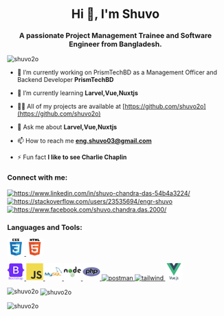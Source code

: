 <h1 align="center">Hi 👋, I'm Shuvo</h1>
<h3 align="center">A passionate Project Management Trainee and Software Engineer from Bangladesh.</h3>

<p align="left"> <img src="https://komarev.com/ghpvc/?username=shuvo2o&label=Profile%20views&color=0e75b6&style=flat" alt="shuvo2o" /> </p>

- 🔭 I’m currently working on PrismTechBD as a Management Officer and Backend Developer **PrismTechBD**

- 🌱 I’m currently learning **Larvel,Vue,Nuxtjs**

- 👨‍💻 All of my projects are available at [https://github.com/shuvo2o](https://github.com/shuvo2o)

- 💬 Ask me about **Larvel,Vue,Nuxtjs**

- 📫 How to reach me **eng.shuvo03@gmail.com**

- ⚡ Fun fact **I like to see Charlie Chaplin**

<h3 align="left">Connect with me:</h3>
<p align="left">
<a href="https://linkedin.com/in/https://www.linkedin.com/in/shuvo-chandra-das-54b4a3224/" target="blank"><img align="center" src="https://raw.githubusercontent.com/rahuldkjain/github-profile-readme-generator/master/src/images/icons/Social/linked-in-alt.svg" alt="https://www.linkedin.com/in/shuvo-chandra-das-54b4a3224/" height="30" width="40" /></a>
<a href="https://stackoverflow.com/users/https://stackoverflow.com/users/23535694/engr-shuvo" target="blank"><img align="center" src="https://raw.githubusercontent.com/rahuldkjain/github-profile-readme-generator/master/src/images/icons/Social/stack-overflow.svg" alt="https://stackoverflow.com/users/23535694/engr-shuvo" height="30" width="40" /></a>
<a href="https://fb.com/https://www.facebook.com/shuvo.chandra.das.2000/" target="blank"><img align="center" src="https://raw.githubusercontent.com/rahuldkjain/github-profile-readme-generator/master/src/images/icons/Social/facebook.svg" alt="https://www.facebook.com/shuvo.chandra.das.2000/" height="30" width="40" /></a>
</p>

<h3 align="left">Languages and Tools:</h3>
<a href="https://www.w3schools.com/css/" target="_blank" rel="noreferrer"> <img src="https://raw.githubusercontent.com/devicons/devicon/master/icons/css3/css3-original-wordmark.svg" alt="css3" width="40" height="40"/> </a> <a href="https://www.w3.org/html/" target="_blank" rel="noreferrer"> <img src="https://raw.githubusercontent.com/devicons/devicon/master/icons/html5/html5-original-wordmark.svg" alt="html5" width="40" height="40"/> </a><p align="left"> <a href="https://getbootstrap.com" target="_blank" rel="noreferrer"> <img src="https://raw.githubusercontent.com/devicons/devicon/master/icons/bootstrap/bootstrap-plain-wordmark.svg" alt="bootstrap" width="40" height="40"/> </a>  <a href="https://developer.mozilla.org/en-US/docs/Web/JavaScript" target="_blank" rel="noreferrer"> <img src="https://raw.githubusercontent.com/devicons/devicon/master/icons/javascript/javascript-original.svg" alt="javascript" width="40" height="40"/> </a> <a href="https://www.mysql.com/" target="_blank" rel="noreferrer"> <img src="https://raw.githubusercontent.com/devicons/devicon/master/icons/mysql/mysql-original-wordmark.svg" alt="mysql" width="40" height="40"/> </a> <a href="https://nodejs.org" target="_blank" rel="noreferrer"> <img src="https://raw.githubusercontent.com/devicons/devicon/master/icons/nodejs/nodejs-original-wordmark.svg" alt="nodejs" width="40" height="40"/> </a> <a href="https://www.php.net" target="_blank" rel="noreferrer"> <img src="https://raw.githubusercontent.com/devicons/devicon/master/icons/php/php-original.svg" alt="php" width="40" height="40"/> </a> <a href="https://postman.com" target="_blank" rel="noreferrer"> <img src="https://www.vectorlogo.zone/logos/getpostman/getpostman-icon.svg" alt="postman" width="40" height="40"/> <a href="https://tailwindcss.com/" target="_blank" rel="noreferrer"> <img src="https://www.vectorlogo.zone/logos/tailwindcss/tailwindcss-icon.svg" alt="tailwind" width="40" height="40"/> </a> <a href="https://vuejs.org/" target="_blank" rel="noreferrer"> <img src="https://raw.githubusercontent.com/devicons/devicon/master/icons/vuejs/vuejs-original-wordmark.svg" alt="vuejs" width="40" height="40"/> </a> </p>

<p><img align="left" src="https://github-readme-stats.vercel.app/api/top-langs?username=shuvo2o&show_icons=true&locale=en&layout=compact" alt="shuvo2o" /></p>

<p>&nbsp;<img align="center" src="https://github-readme-stats.vercel.app/api?username=shuvo2o&show_icons=true&locale=en" alt="shuvo2o" /></p>

<p><img align="center" src="https://github-readme-streak-stats.herokuapp.com/?user=shuvo2o&" alt="shuvo2o" /></p>

